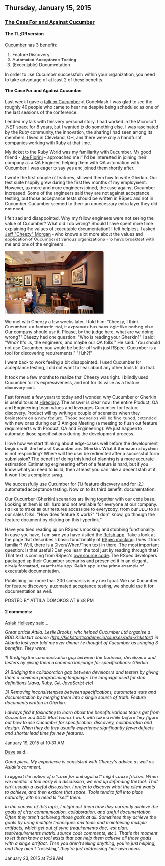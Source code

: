 ## Thursday, January 15, 2015

### [The Case For and Against Cucumber](http://www.adomokos.com/2015/01/the-case-for-and-against-cucumber.html)

#### The TL;DR version

[Cucumber](http://cukes.info/) has 3 benefits:

1.  Feature Discovery
2.  Automated Acceptance Testing
3.  (Executable) Documentation

In order to use Cucumber successfully within your organization, you need to take advantage of at least 2 of these benefits.

#### The Case For and Against Cucumber

Last week I gave a [talk on Cucumber](http://www.adomokos.com/2014/12/cucumber-aint-bad-but-you-might-be.html) at CodeMash. I was glad to see the roughly 40 people who came to hear me despite being scheduled as one of the last sessions of the conference.

I ended my talk with this very personal story. I had worked in the Microsoft .NET space for 8 years, but I wanted to do something else. I was fascinated by the Ruby community, the innovation, the sharing I had seen among its members. I lived in Cleveland, OH, and there were only a handful of companies working with Ruby at that time.

My ticket to the Ruby World was my familiarity with Cucumber. My good friend - [Joe Fiorini](https://twitter.com/joefiorini) - approached me if I'd be interested in joining their company as a QA Engineer, helping them with QA automation with Cucumber. I was eager to say yes and joined them shortly after.

I wrote the first couple of features, showed them how to write Gherkin. Our test suite happily grew during the first few months of my employment. However, as more and more engineers joined, the case against Cucumber increased. Some of the engineers said they are not against acceptance testing, but those acceptance tests should be written in RSpec and not in Cucumber. Cucumber seemed to them an unnecessary extra layer they did not need.

I felt sad and disappointed. Why my fellow engineers were not seeing the value of Cucumber? What did I do wrong? Should I have spent more time explaining the values of executable documentation? I felt helpless. I asked [Jeff "Cheezy" Morgan](https://twitter.com/chzy) - who knows a lot more about the values and application of Cucumber at various organizations - to have breakfast with me and one of the engineers.

![yours_truly_beechwood](/resources/2015/01/yours_truly_beachwood.png)

We met with Cheezy a few weeks later. I told him: "Cheezy, I think Cucumber is a fantastic tool, it expresses business logic like nothing else. Our company should use it. Please, be the judge here, what are we doing wrong?" Cheezy had one question: "Who is reading your Gherkin?" I said: "Who? It's us, the engineers, and maybe our QA folks." He said: "You should not use Cucumber, you would be better off with just RSpec. Cucumber is a tool for discovering requirements." "Huh?!"

I went back to work feeling a bit disappointed. I used Cucumber for acceptance testing, I did not want to hear about any other tools to do that.

It took me a few months to realize that Cheezy was right. I blindly used Cucumber for its expressiveness, and not for its value as a feature discovery tool.

Fast forward a few years to today and I wonder, why Cucumber or Gherkin is useful to us at [Hireology](http://www.hireology.com/). The answer is clear now: the entire Product, QA and Engineering team values and leverages Cucumber for feature discovery. Product will try writing a couple of scenarios when they brainstorm on a new feature. Those scenarios will be fine-tuned, extended with new ones during our 3 Amigos Meeting (a meeting to flush out feature requirements with Product, QA and Engineering). We just happen to automate those specifications during the development process.

I love how we start thinking about edge-cases well before the development begins with the help of Cucumber and Gherkin. What if the external system is not responding? Where will the user be redirected after a successful form submission? The benefit of doing this kind of planning is a more accurate estimation. Estimating engineering effort of a feature is hard, but if you know what you need to build, then at least you can take a decent stab at it, it won't be a complete swag.

We successfully use Cucumber for (1.) feature discovery and for (2.) automated acceptance testing. Now on to its third benefit: documentation.

Our Cucumber (Gherkin) scenarios are living together with our code base. Looking at them is still hard and not available for everyone at our company. I'd like to make all our features accessible to everybody, from our CEO to all our sales folks. "How does feature X work?" "I don't know, go through the feature document by clicking on this hyperlink."

Have you tried reading up on RSpec's mocking and stubbing functionality. In case you have, I am sure you have visited the [Relish app](https://www.relishapp.com/). Take a look at the page that describes a basic functionality of [RSpec mocking](https://relishapp.com/rspec/rspec-mocks/docs/verifying-doubles/using-an-instance-double). Does it look familiar? Well, there is a Given/When/Then text in there. The most important question: is that useful? Can you learn the tool just by reading through that? That text is coming from RSpec's [own source code](https://github.com/rspec/rspec-mocks/blob/master/features/verifying_doubles/instance_doubles.feature). The RSpec developers packaged up their Cucumber scenarios and presented it in an elegant, nicely formatted, searchable app. Relish app is the prime example of executable documentation.

Publishing our more than 200 scenarios is my next goal. We use Cucumber for feature discovery, automated acceptance testing, we should use it for documentation as well.


POSTED BY ATTILA DOMOKOS AT 9:48 PM


#### 2 comments:

[Aslak Hellesøy](https://www.blogger.com/profile/05425581666293755697) said...

_Great article Attila. Leslie Brooks, who helped Cucumber Ltd organise a BDD Kickstart course (http://kickstartacademy.io/courses/bdd-kickstart) in Atlanta last year told me over dinner he thought of Cucumber as bringing 3 benefits. They were:_

_1) Bridging the *communication* gap between the business, developers and testers by giving them a common language for specifications: Gherkin_

_2) Bridging the *collaboration* gap between developers and testers by giving them a common programming language: The language used for step definitions (Java, Ruby, C#, JavaScript etc)_

_3) Removing inconsistencies between specifications, automated tests and documentation by merging them into a single source of truth: Feature documents written in Gherkin._

_I always find it fasinating to learn about the benefits various teams get from Cucumber and BDD. Most teams I work with take a while before they figure out how to use Cucumber for specification, discovery, collaboration and design. When they do they usually experience significantly fewer defects and shorter lead time for new features._

January 19, 2015 at 10:33 AM

[Dave](https://www.blogger.com/profile/11755320188910974068) said...

_Good piece. My experience is consistent with Cheezy's advice as well as Aslak's comment._

_I suggest the notion of a "case for and against" might cause friction. When we mention a tool early in a discussion, we end up defending the tool. That isn't usually a useful discussion. I prefer to discover what the client wants to achieve, and then explore that space. Tools tend to fall into place naturally, with no need to "sell" them._

_In the context of this topic, I might ask them how they currently achieve the goals of clear communication, collaboration, and useful documentation. Often they aren't achieving those goals at all. Sometimes they achieve the goals by using multiple techniques and tools and maintaining multiple artifacts, which get out of sync (requirements doc, test plan, test/requirements matrix, source code comments, etc.)._
_That's the moment to let them know a tool exists that can help them achieve all those goals with a single artifact. Then you aren't selling anything, you're just helping; and they aren't "resisting," they're just addressing their own needs._

January 23, 2015 at 7:29 AM
